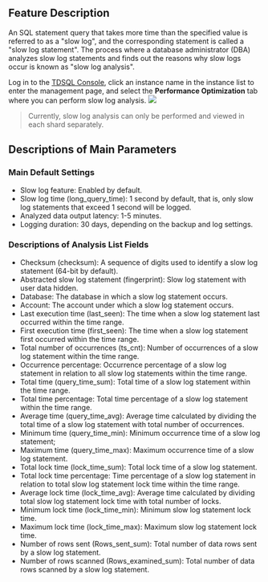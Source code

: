 ## Feature Description
An SQL statement query that takes more time than the specified value is referred to as a "slow log", and the corresponding statement is called a "slow log statement". The process where a database administrator (DBA) analyzes slow log statements and finds out the reasons why slow logs occur is known as "slow log analysis".

Log in to the [TDSQL Console](https://console.cloud.tencent.com/dcdb), click an instance name in the instance list to enter the management page, and select the **Performance Optimization** tab where you can perform slow log analysis.
![](https://main.qcloudimg.com/raw/ea4506813533ff1905223dfd58b4bff3.png)
>Currently, slow log analysis can only be performed and viewed in each shard separately.

## Descriptions of Main Parameters
### Main Default Settings
-   Slow log feature: Enabled by default.
-   Slow log time (long_query_time): 1 second by default, that is, only slow log statements that exceed 1 second will be logged.
-   Analyzed data output latency: 1-5 minutes.
-   Logging duration: 30 days, depending on the backup and log settings.

### Descriptions of Analysis List Fields
-   Checksum (checksum): A sequence of digits used to identify a slow log statement (64-bit by default).
-   Abstracted slow log statement (fingerprint): Slow log statement with user data hidden.
-   Database: The database in which a slow log statement occurs.
-   Account: The account under which a slow log statement occurs.
-   Last execution time (last_seen): The time when a slow log statement last occurred within the time range.
-   First execution time (first_seen): The time when a slow log statement first occurred within the time range.
-   Total number of occurrences (ts_cnt): Number of occurrences of a slow log statement within the time range.
-   Occurrence percentage: Occurrence percentage of a slow log statement in relation to all slow log statements within the time range.
-   Total time (query_time_sum): Total time of a slow log statement within the time range.
-   Total time percentage: Total time percentage of a slow log statement within the time range.
-   Average time (query_time_avg): Average time calculated by dividing the total time of a slow log statement with total number of occurrences.
-   Minimum time (query_time_min): Minimum occurrence time of a slow log statement;
-   Maximum time (query_time_max): Maximum occurrence time of a slow log statement.
-   Total lock time (lock_time_sum): Total lock time of a slow log statement.
-   Total lock time percentage: Time percentage of a slow log statement in relation to total slow log statement lock time within the time range.
-   Average lock time (lock_time_avg): Average time calculated by dividing total slow log statement lock time with total number of locks.
-   Minimum lock time (lock_time_min): Minimum slow log statement lock time.
-   Maximum lock time (lock_time_max): Maximum slow log statement lock time.
-   Number of rows sent (Rows_sent_sum): Total number of data rows sent by a slow log statement.
-   Number of rows scanned (Rows_examined_sum): Total number of data rows scanned by a slow log statement.
